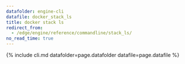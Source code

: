 ```yaml
---
datafolder: engine-cli
datafile: docker_stack_ls
title: docker stack ls
redirect_from:
  - /edge/engine/reference/commandline/stack_ls/
no_read_time: true
---
```

<!--
Sorry, but the contents of this page are automatically generated from
Docker's source code. If you want to suggest a change to the text that appears
here, you'll need to find the string by searching this repo:

https://github.com/docker/cli
-->

{% include cli.md datafolder=page.datafolder datafile=page.datafile %}

